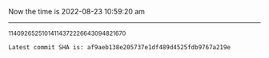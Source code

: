 Now the time is 2022-08-23 10:59:20 am

---

<small>11409265251014114372226643094821670</small>

```txt
Latest commit SHA is: af9aeb138e205737e1df489d4525fdb9767a219e
```
